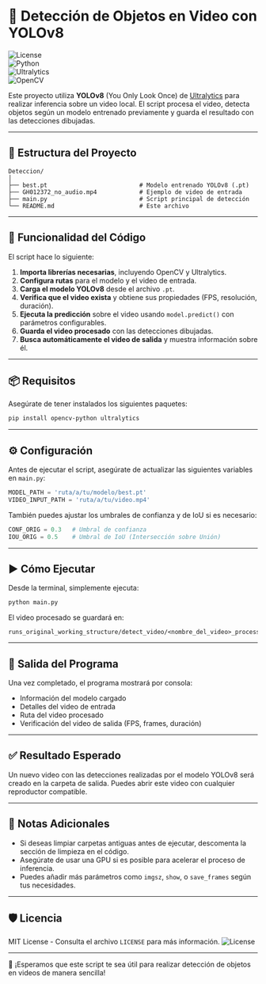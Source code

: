 # 🧠 Detección de Objetos en Video con YOLOv8

![License](https://img.shields.io/github/license/yourusername/deteccion-yolo)  
![Python](https://img.shields.io/badge/python-3.8%2B-blue)  
![Ultralytics](https://img.shields.io/badge/ultralytics-YOLOv8-green)  
![OpenCV](https://img.shields.io/badge/opencv-python-red)

Este proyecto utiliza **YOLOv8** (You Only Look Once) de [Ultralytics](https://github.com/ultralytics/ultralytics) para realizar inferencia sobre un video local. El script procesa el video, detecta objetos según un modelo entrenado previamente y guarda el resultado con las detecciones dibujadas.

---

## 📁 Estructura del Proyecto

```
Deteccion/
│
├── best.pt                          # Modelo entrenado YOLOv8 (.pt)
├── GH012372_no_audio.mp4            # Ejemplo de video de entrada
├── main.py                          # Script principal de detección
└── README.md                        # Este archivo
```

---

## 🚀 Funcionalidad del Código

El script hace lo siguiente:

1. **Importa librerías necesarias**, incluyendo OpenCV y Ultralytics.
2. **Configura rutas** para el modelo y el video de entrada.
3. **Carga el modelo YOLOv8** desde el archivo `.pt`.
4. **Verifica que el video exista** y obtiene sus propiedades (FPS, resolución, duración).
5. **Ejecuta la predicción** sobre el video usando `model.predict()` con parámetros configurables.
6. **Guarda el video procesado** con las detecciones dibujadas.
7. **Busca automáticamente el video de salida** y muestra información sobre él.

---

## 📦 Requisitos

Asegúrate de tener instalados los siguientes paquetes:

```bash
pip install opencv-python ultralytics
```

---

## ⚙️ Configuración

Antes de ejecutar el script, asegúrate de actualizar las siguientes variables en `main.py`:

```python
MODEL_PATH = 'ruta/a/tu/modelo/best.pt'
VIDEO_INPUT_PATH = 'ruta/a/tu/video.mp4'
```

También puedes ajustar los umbrales de confianza y de IoU si es necesario:

```python
CONF_ORIG = 0.3   # Umbral de confianza
IOU_ORIG = 0.5    # Umbral de IoU (Intersección sobre Unión)
```

---

## ▶️ Cómo Ejecutar

Desde la terminal, simplemente ejecuta:

```bash
python main.py
```

El video procesado se guardará en:

```
runs_original_working_structure/detect_video/<nombre_del_video>_processed_original/
```

---

## 📎 Salida del Programa

Una vez completado, el programa mostrará por consola:

- Información del modelo cargado
- Detalles del video de entrada
- Ruta del video procesado
- Verificación del video de salida (FPS, frames, duración)

---

## ✅ Resultado Esperado

Un nuevo video con las detecciones realizadas por el modelo YOLOv8 será creado en la carpeta de salida. Puedes abrir este video con cualquier reproductor compatible.

---

## 📌 Notas Adicionales

- Si deseas limpiar carpetas antiguas antes de ejecutar, descomenta la sección de limpieza en el código.
- Asegúrate de usar una GPU si es posible para acelerar el proceso de inferencia.
- Puedes añadir más parámetros como `imgsz`, `show`, o `save_frames` según tus necesidades.

---

## 🛡️ Licencia

MIT License - Consulta el archivo `LICENSE` para más información.
![License](https://img.shields.io/github/license/ocjorgeoc/DeteccionObjetos) 

---

🎉 ¡Esperamos que este script te sea útil para realizar detección de objetos en videos de manera sencilla!


